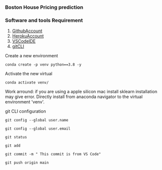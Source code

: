 ### Boston House Pricing prediction

### Software and tools Requirement
1. [GithubAccount](https://github.com)
2. [HerokuAccount](https://heroku.com)
3. [VSCodeIDE](https://code.visualstudio.com/)
4. [gitCLI](https://git-scm.com/book/en/v2/Getting-Started-The-Command-Line)


Create a new environment
```
conda create -p venv python==3.8 -y
```


Activate the new virtual
```
conda activate venv/
```

Work arround: if you are using a apple silicon mac install sklearn installation may give error. Directly install from anaconda navigator to the virtual environment 'venv'.


git CLI configuration
```
git config --global user.name

git config --global user.email
```

```
git status

git add

git commit -m " This commit is from VS Code"

git push origin main
```










